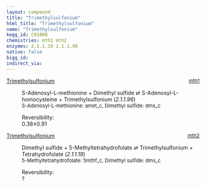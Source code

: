 ```yaml
---
layout: compound
title: "Trimethylsulfonium"
html_title: "Trimethylsulfonium"
name: "Trimethylsulfonium"
kegg_id: C01008
chemistries: mth1 mth2
enzymes: 2.1.1.19 2.1.1.96
native: false
bigg_id:
indirect_via:
---
```

<dl><dt class='rs-product'><a href='{{ site.url }}{{ site.baseurl }}/compounds/C01008' class='link-dark' data-bs-toggle='tooltip' data-bs-html='true' data-bs-title='KEGG: C01008'>Trimethylsulfonium</a><span style='float: right; max-width: 40%'><a href='{{ site.url }}{{ site.baseurl }}/chemistries/mth1' class='link-dark opacity-50' style='font-size: small; word-wrap: anywhere;'>mth1</a></span></dt><dd><p>S-Adenosyl-L-methionine + Dimethyl sulfide &#8644; S-Adenosyl-L-homocysteine + Trimethylsulfonium (<i>2.1.1.96</i>)<br /><span style='font-size: small;'><span data-bs-toggle='tooltip' data-bs-html='true' data-bs-title='KEGG: C00019'>S-Adenosyl-L-methionine</span>: amet_c, <span data-bs-toggle='tooltip' data-bs-html='true' data-bs-title='KEGG: C00580'>Dimethyl sulfide</span>: dms_c</span><br /><div class="reversibility_info">Reversibility: <div class="progress"><div class="progress-bar bg-success" role="progressbar" style="width: 0%" aria-valuenow="0" aria-valuemin="0" aria-valuemax="100"></div></div><span>0.38&plusmn;0.91</span><div class="progress"><div class="progress-bar bg-danger" role="progressbar" style="width: 3.80%" aria-valuenow="0.3799879024627061" aria-valuemin="0" aria-valuemax="10"></div><div class="progress-bar bg-warning" role="progressbar" style="width: 9.07%" aria-valuenow="0.3799879024627061" aria-valuemin="0" aria-valuemax="10"></div></div></div></p><dl></dl></dd></dl><dl><dt class='rs-product'><a href='{{ site.url }}{{ site.baseurl }}/compounds/C01008' class='link-dark' data-bs-toggle='tooltip' data-bs-html='true' data-bs-title='KEGG: C01008'>Trimethylsulfonium</a><span style='float: right; max-width: 40%'><a href='{{ site.url }}{{ site.baseurl }}/chemistries/mth2' class='link-dark opacity-50' style='font-size: small; word-wrap: anywhere;'>mth2</a></span></dt><dd><p>Dimethyl sulfide + 5-Methyltetrahydrofolate &#8644; Trimethylsulfonium + Tetrahydrofolate (<i>2.1.1.19</i>)<br /><span style='font-size: small;'><span data-bs-toggle='tooltip' data-bs-html='true' data-bs-title='KEGG: C00440'>5-Methyltetrahydrofolate</span>: 5mthf_c, <span data-bs-toggle='tooltip' data-bs-html='true' data-bs-title='KEGG: C00580'>Dimethyl sulfide</span>: dms_c</span><br /><div class="reversibility_info">Reversibility: <div class="progress"><div class="progress-bar bg-light" role="progressbar" style="width: 100%" aria-valuenow="0" aria-valuemin="0" aria-valuemax="100"></div></div><span>?</span><div class="progress"><div class="progress-bar bg-light" role="progressbar" style="width: 100%" aria-valuenow="0" aria-valuemin="0" aria-valuemax="10"></div></div></div></p><dl></dl></dd></dl>